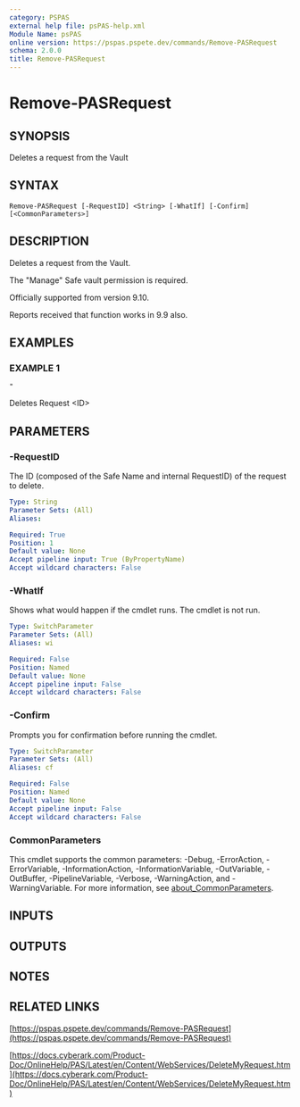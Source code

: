 ```yaml
---
category: PSPAS
external help file: psPAS-help.xml
Module Name: psPAS
online version: https://pspas.pspete.dev/commands/Remove-PASRequest
schema: 2.0.0
title: Remove-PASRequest
---
```


# Remove-PASRequest

## SYNOPSIS
Deletes a request from the Vault

## SYNTAX

```
Remove-PASRequest [-RequestID] <String> [-WhatIf] [-Confirm] [<CommonParameters>]
```

## DESCRIPTION
Deletes a request from the Vault.

The "Manage" Safe vault permission is required.

Officially supported from version 9.10.

Reports received that function works in 9.9 also.

## EXAMPLES

### EXAMPLE 1
```
"
```

Deletes Request \<ID\>

## PARAMETERS

### -RequestID
The ID (composed of the Safe Name and internal RequestID) of the request to delete.

```yaml
Type: String
Parameter Sets: (All)
Aliases:

Required: True
Position: 1
Default value: None
Accept pipeline input: True (ByPropertyName)
Accept wildcard characters: False
```

### -WhatIf
Shows what would happen if the cmdlet runs.
The cmdlet is not run.

```yaml
Type: SwitchParameter
Parameter Sets: (All)
Aliases: wi

Required: False
Position: Named
Default value: None
Accept pipeline input: False
Accept wildcard characters: False
```

### -Confirm
Prompts you for confirmation before running the cmdlet.

```yaml
Type: SwitchParameter
Parameter Sets: (All)
Aliases: cf

Required: False
Position: Named
Default value: None
Accept pipeline input: False
Accept wildcard characters: False
```

### CommonParameters
This cmdlet supports the common parameters: -Debug, -ErrorAction, -ErrorVariable, -InformationAction, -InformationVariable, -OutVariable, -OutBuffer, -PipelineVariable, -Verbose, -WarningAction, and -WarningVariable. For more information, see [about_CommonParameters](http://go.microsoft.com/fwlink/?LinkID=113216).

## INPUTS

## OUTPUTS

## NOTES

## RELATED LINKS

[https://pspas.pspete.dev/commands/Remove-PASRequest](https://pspas.pspete.dev/commands/Remove-PASRequest)

[https://docs.cyberark.com/Product-Doc/OnlineHelp/PAS/Latest/en/Content/WebServices/DeleteMyRequest.htm](https://docs.cyberark.com/Product-Doc/OnlineHelp/PAS/Latest/en/Content/WebServices/DeleteMyRequest.htm)
